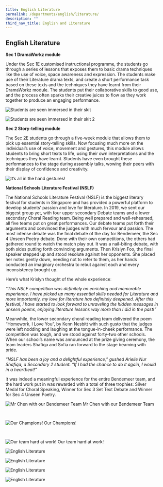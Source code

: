 ```yaml
---
title: English Literature
permalink: /departments/english/literature/
description: ""
third_nav_title: English and Literature
---
```

## **English Literature**

**Sec 1 DramaWorkz module**

Under the Sec 1E customised instructional programme, the students go through a series of lessons that exposes them to basic drama techniques like the use of voice, space awareness and expression. The students make use of their Literature drama texts, and create a short performance task based on these texts and the techniques they have learnt from their DramaWorkz module. The students put their collaborative skills to good use, and the process often sparks their creative juices to flow as they work together to produce an engaging performance.


![Students are seen immersed in their skit](/images/Departments/EL%20Lit.png)

![Students are seen immersed in their skit 2](/images/Departments/EL%20Lit2.png)

**Sec 2 Story-telling module**

The Sec 2E students go through a five-week module that allows them to pick up essential story-telling skills. Now focusing much more on the individual’s use of voice, movement and gestures, this module allows students to bring short texts to life, using their own interpretations and the techniques they have learnt. Students have even brought these performances to the stage during assembly talks, wowing their peers with their display of confidence and creativity.

![It’s all in the hand gestures!](/images/Departments/EL%20Lit3.png)

**National Schools Literature Festival (NSLF)**

The National Schools Literature Festival (NSLF) is the biggest literary festival for students in Singapore and has provided a powerful platform to develop students’ passion and love for literature. In 2019, we sent our biggest group yet, with four upper secondary Debate teams and a lower secondary Choral Reading team.
Being well prepared and well-rehearsed, all five teams put on great performances. Our debate teams put forth their arguments and convinced the judges with much fervour and passion. The most intense debate was the final debate of the day for Bendemeer, the Sec 4 Unseen Poetry debate. Done with their own competitions, the others had gathered round to watch the match play out. It was a nail-biting debate, with both sides putting forth convincing arguments. Then Krislyn Foo, the final speaker stepped up and stood resolute against her opponents. She placed her notes gently down, needing not to refer to them, as her hands conducted an imaginary orchestra to rebut against each and every inconsistency brought up. 

Here’s what Krislyn thought of the whole experience:

*“This NSLF competition was definitely an enriching and memorable experience. I have picked up many essential skills needed for Literature and more importantly, my love for literature has definitely deepened. After this festival, I have started to look forward to unraveling the hidden messages in unseen poems, enjoying literature lessons way more than I did in the past!”*

Meanwhile, the lower secondary choral reading team delivered the poem “Homework, I Love You”, by Kenn Nesbitt with such gusto that the judges were left nodding and laughing at the tongue-in-cheek performance. The competition was tough, and we stood against forty-two other schools. When our school’s name was announced at the prize giving ceremony, the team leaders Shafiqa and Sofia ran forward to the stage beaming with pride.

*“NSLF has been a joy and a delightful experience,” gushed Arielle Nur Shafiqa, a Secondary 2 student. “If I had the chance to do it again, I would in a heartbeat!”*

It was indeed a meaningful experience for the entire Bendemeer team, and the hard work put in was rewarded with a total of three trophies: Silver Medal for Choral Speaking, Winner for Sec 3 Set Text Debate and Winner for Sec 4 Unseen Poetry.

![Mr Chen with our Bendemeer Team](/images/Departments/EL-Eng4a-1024x768.jpg)
Mr Chen with our Bendemeer Team

<br>

![Our Champions!](/images/Departments/EL-Eng1a-768x576.jpg)
Our Champions!

<br>

![Our team hard at work!](/images/Departments/EL-Eng2a-768x576.jpg)
Our team hard at work!


![English Literature](/images/Departments/el-lit02.jpg)

![English Literature](/images/Departments/el-lit03.jpg)

![English Literature](/images/Departments/el-lit05.jpg)

![English Literature](/images/Departments/el-lit04.jpg)
